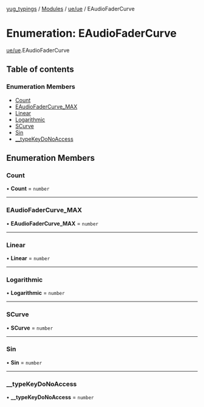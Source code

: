 [yug_typings](../README.md) / [Modules](../modules.md) / [ue/ue](../modules/ue_ue.md) / EAudioFaderCurve

# Enumeration: EAudioFaderCurve

[ue/ue](../modules/ue_ue.md).EAudioFaderCurve

## Table of contents

### Enumeration Members

- [Count](ue_ue.EAudioFaderCurve.md#count)
- [EAudioFaderCurve\_MAX](ue_ue.EAudioFaderCurve.md#eaudiofadercurve_max)
- [Linear](ue_ue.EAudioFaderCurve.md#linear)
- [Logarithmic](ue_ue.EAudioFaderCurve.md#logarithmic)
- [SCurve](ue_ue.EAudioFaderCurve.md#scurve)
- [Sin](ue_ue.EAudioFaderCurve.md#sin)
- [\_\_typeKeyDoNoAccess](ue_ue.EAudioFaderCurve.md#__typekeydonoaccess)

## Enumeration Members

### Count

• **Count** = `number`

___

### EAudioFaderCurve\_MAX

• **EAudioFaderCurve\_MAX** = `number`

___

### Linear

• **Linear** = `number`

___

### Logarithmic

• **Logarithmic** = `number`

___

### SCurve

• **SCurve** = `number`

___

### Sin

• **Sin** = `number`

___

### \_\_typeKeyDoNoAccess

• **\_\_typeKeyDoNoAccess** = `number`

